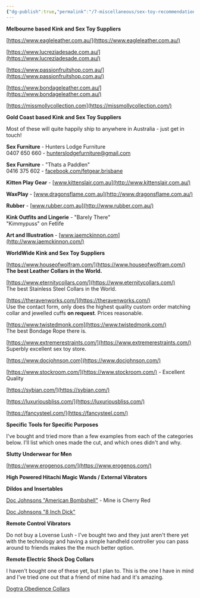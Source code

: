 ```yaml
---
{"dg-publish":true,"permalink":"/7-miscellaneous/sex-toy-recommendations-and-suppliers/"}
---
```



**Melbourne based Kink and Sex Toy Suppliers**

[https://www.eagleleather.com.au/](https://www.eagleleather.com.au/)

[https://www.lucreziadesade.com.au/](https://www.lucreziadesade.com.au/)

[https://www.passionfruitshop.com.au/](https://www.passionfruitshop.com.au/)

[https://www.bondageleather.com.au/](https://www.bondageleather.com.au/)

[https://missmollycollection.com](https://missmollycollection.com/)

**Gold Coast based Kink and Sex Toy Suppliers**

Most of these will quite happily ship to anywhere in Australia - just get in touch!

**Sex Furniture** - Hunters Lodge Furniture  
0407 650 660 - [hunterslodgefurniture@gmail.com](mailto:hunterslodgefurniture@gmail.com)

**Sex Furniture** - "Thats a Paddlen"  
0416 375 602 - [facebook.com/fetgear.brisbane](https://facebook.com/fetgear.brisbane)

**Kitten Play Gear** - [www.kittenslair.com.au](http://www.kittenslair.com.au/)

**WaxPlay** - [www.dragonsflame.com.au](http://www.dragonsflame.com.au/)

**Rubber** - [www.rubber.com.au](http://www.rubber.com.au/)

**Kink Outfits and Lingerie** - "Barely There"  
"Kimmypuss" on Fetlife

**Art and Illustration** - [www.jaemckinnon.com](http://www.jaemckinnon.com/)

**WorldWide Kink and Sex Toy Suppliers**

[https://www.houseofwolfram.com/](https://www.houseofwolfram.com/)  
**The best Leather Collars in the World.**

[https://www.eternitycollars.com/](https://www.eternitycollars.com/)  
The best Stainless Steel Collars in the World.

[https://theravenworks.com/](https://theravenworks.com/)  
Use the contact form, only does the highest quality custom order matching collar and jewelled cuffs **on request**. Prices reasonable.

[https://www.twistedmonk.com](https://www.twistedmonk.com/)  
The best Bondage Rope there is.

[https://www.extremerestraints.com/](https://www.extremerestraints.com/)  
Superbly excellent sex toy store.

[https://www.docjohnson.com](https://www.docjohnson.com/)

[https://www.stockroom.com/](https://www.stockroom.com/) - Excellent Quality

[https://sybian.com/](https://sybian.com/)

[https://luxuriousbliss.com/](https://luxuriousbliss.com/)

[https://fancysteel.com/](https://fancysteel.com/)

**Specific Tools for Specific Purposes**

I've bought and tried more than a few examples from each of the categories below. I'll list which ones made the cut, and which ones didn't and why.

**Slutty Underwear for Men**

[https://www.erogenos.com/](https://www.erogenos.com/)

**High Powered Hitachi Magic Wands / External Vibrators**

[](https://shevibe.com/magic-wand-plus-variable-speed-corded-magic-wand-vibrator/#oid=1501_1)

**Dildos and Insertables**

[Doc Johnsons "American Bombshell"](https://www.shopdocjohnson.com/s/sex-toys/p/447733/doc-johnson/american-bombshell---b-7-tango) - Mine is Cherry Red

[Doc Johnsons "8 Inch Dick"](https://www.shopdocjohnson.com/s/sex-toys/p/448766/doc-johnson/the-d---perfect-d---8-with-balls---ultraskyn)

**Remote Control Vibrators**

Do not buy a Lovense Lush - I've bought two and they just aren't there yet with the technology and having a simple handheld controller you can pass around to friends makes the the much better option.

**Remote Electric Shock Dog Collars**

I haven't bought one of these yet, but I plan to. This is the one I have in mind and I've tried one out that a friend of mine had and it's amazing.

[Dogtra Obedience Collars](https://www.dogtra.com/products/remote-training/obedience)

